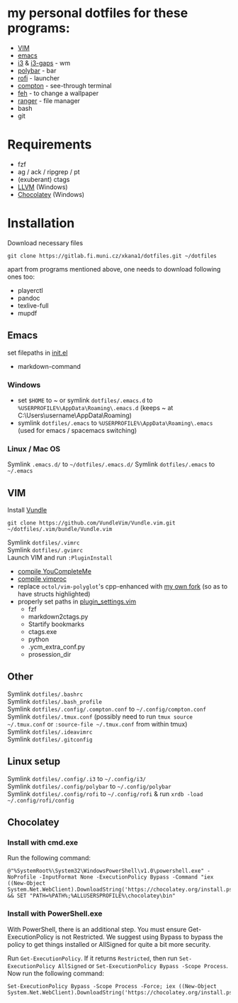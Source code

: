 # my personal dotfiles for these programs:

* [VIM](https://www.vim.org/)
* [emacs](https://www.gnu.org/software/emacs/)
* [i3](https://i3wm.org/downloads/) & [i3-gaps](https://github.com/Airblader/i3) - wm
* [polybar](https://github.com/jaagr/polybar) - bar
* [rofi](https://github.com/DaveDavenport/rofi) - launcher
* [compton](https://github.com/chjj/compton) - see-through terminal
* [feh](https://github.com/derf/feh) - to change a wallpaper
* [ranger](https://github.com/ranger/ranger) - file manager
* bash
* git

# Requirements
* fzf
* ag / ack / ripgrep / pt
* (exuberant) ctags
* [LLVM](https://llvm.org/) (Windows)
* [Chocolatey](https://chocolatey.org/) (Windows)

# Installation
Download necessary files

```
git clone https://gitlab.fi.muni.cz/xkana1/dotfiles.git ~/dotfiles
```

apart from programs mentioned above, one needs to download following ones too:

* playerctl
* pandoc
* texlive-full
* mupdf


## Emacs

set filepaths in [init.el](.emacs.d/init.el)
* markdown-command

### Windows

* set `$HOME` to ~ or symlink  `dotfiles/.emacs.d` to  `%USERPROFILE%\AppData\Roaming\.emacs.d` (keeps ~ at C:\Users\username\AppData\Roaming)
* symlink `dotfiles/.emacs` to `%USERPROFILE%\AppData\Roaming\.emacs` (used for emacs / spacemacs switching)

### Linux / Mac OS

Symlink `.emacs.d/` to `~/dotfiles/.emacs.d/`
Symlink `dotfiles/.emacs` to `~/.emacs`

## VIM

Install [Vundle](https://github.com/VundleVim/Vundle.vim)

```
git clone https://github.com/VundleVim/Vundle.vim.git ~/dotfiles/.vim/bundle/Vundle.vim
```

Symlink `dotfiles/.vimrc`  
Symlink `dotfiles/.gvimrc`  
Launch VIM and run `:PluginInstall`

* [compile YouCompleteMe](https://valloric.github.io/YouCompleteMe)
* [compile vimproc](https://github.com/Shougo/vimproc.vim)
* replace `octol/vim-polyglot`'s cpp-enhanced with [my own fork](https://github.com/wolloda/vim-polyglot) (so as to have structs highlighted)
* properly set paths in [plugin_settings.vim](.vim/plugin_settings.vim)
    * fzf
	* markdown2ctags.py
	* Startify bookmarks
	* ctags.exe
	* python
	* .ycm_extra_conf.py
	* prosession_dir

## Other

Symlink `dotfiles/.bashrc`  
Symlink `dotfiles/.bash_profile`  
Symlink `dotfiles/.config/.compton.conf` to `~/.config/compton.conf`  
Symlink `dotfiles/.tmux.conf` (possibly need to run `tmux source ~/.tmux.conf` or `:source-file ~/.tmux.conf` from within tmux)  
Symlink `dotfiles/.ideavimrc`  
Symlink `dotfiles/.gitconfig`  

## Linux setup

Symlink `dotfiles/.config/.i3` to `~/.config/i3/`  
Symlink `dotfiles/.config/polybar` to `~/.config/polybar`  
Symlink `dotfiles/.config/rofi` to `~/.config/rofi` & run `xrdb -load ~/.config/rofi/config`


## Chocolatey

### Install with cmd.exe
Run the following command:

```
@"%SystemRoot%\System32\WindowsPowerShell\v1.0\powershell.exe" -NoProfile -InputFormat None -ExecutionPolicy Bypass -Command "iex ((New-Object System.Net.WebClient).DownloadString('https://chocolatey.org/install.ps1'))" && SET "PATH=%PATH%;%ALLUSERSPROFILE%\chocolatey\bin"
```

### Install with PowerShell.exe
With PowerShell, there is an additional step. You must ensure Get-ExecutionPolicy is not Restricted. We suggest using Bypass to bypass the policy to get things installed or AllSigned for quite a bit more security.

Run `Get-ExecutionPolicy`. If it returns `Restricted`, then run `Set-ExecutionPolicy AllSigned` or `Set-ExecutionPolicy Bypass -Scope Process`.
Now run the following command:
```
Set-ExecutionPolicy Bypass -Scope Process -Force; iex ((New-Object System.Net.WebClient).DownloadString('https://chocolatey.org/install.ps1'))
```

